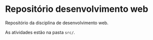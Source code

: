 # Repositório desenvolvimento web

Repositório da disciplina de desenvolvimento web.

As atividades estão na pasta `src/`.
